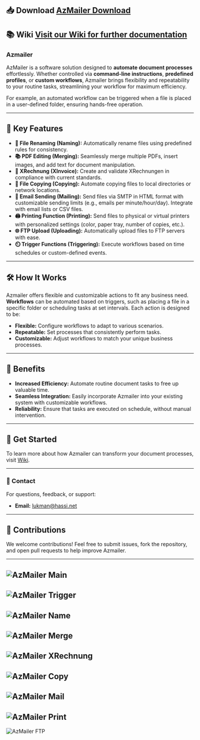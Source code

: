 ## 📥 Download [AzMailer Download](https://github.com/LukmanHassi/AzMailer/releases)

## 📚 Wiki [Visit our Wiki for further documentation](https://github.com/LukmanHassi/AzMailer/wiki)



### Azmailer

AzMailer is a software solution designed to **automate document processes** effortlessly. Whether controlled via **command-line instructions**, **predefined profiles**, or **custom workflows**, Azmailer brings flexibility and repeatability to your routine tasks, streamlining your workflow for maximum efficiency.

For example, an automated workflow can be triggered when a file is placed in a user-defined folder, ensuring hands-free operation.

---

## 💼 Key Features

- **📄 File Renaming (Naming):** Automatically rename files using predefined rules for consistency.
- **📚 PDF Editing (Merging):** Seamlessly merge multiple PDFs, insert images, and add text for document manipulation.
- **🧾 XRechnung (XInvoice):** Create and validate XRechnungen in compliance with current standards.
- **📂 File Copying (Copying):** Automate copying files to local directories or network locations.
- **📧 Email Sending (Mailing):** Send files via SMTP in HTML format with customizable sending limits (e.g., emails per minute/hour/day). Integrate with email lists or CSV files.
- **🖨️ Printing Function (Printing):** Send files to physical or virtual printers with personalized settings (color, paper tray, number of copies, etc.).
- **🌐 FTP Upload (Uploading):** Automatically upload files to FTP servers with ease.
- **⏲️ Trigger Functions (Triggering):** Execute workflows based on time schedules or custom-defined events.

---

## 🛠️ How It Works

Azmailer offers flexible and customizable actions to fit any business need. **Workflows** can be automated based on triggers, such as placing a file in a specific folder or scheduling tasks at set intervals. Each action is designed to be:

- **Flexible:** Configure workflows to adapt to various scenarios.
- **Repeatable:** Set processes that consistently perform tasks.
- **Customizable:** Adjust workflows to match your unique business processes.

---

## 🎯 Benefits

- **Increased Efficiency:** Automate routine document tasks to free up valuable time.
- **Seamless Integration:** Easily incorporate Azmailer into your existing system with customizable workflows.
- **Reliability:** Ensure that tasks are executed on schedule, without manual intervention.

---

## 🌟 Get Started

To learn more about how Azmailer can transform your document processes, visit  [Wiki](https://github.com/LukmanHassi/AzMailer/wiki).

---

### 📧 Contact

For questions, feedback, or support:

- **Email:** [lukman@hassi.net](mailto:lukman@hassi.net)

---

## 🤝 Contributions

We welcome contributions! Feel free to submit issues, fork the repository, and open pull requests to help improve Azmailer.

---



![AzMailer Main](https://github.com/user-attachments/assets/1f013820-197d-48fd-83a6-1dd8146111ee)
---
![AzMailer Trigger](https://github.com/user-attachments/assets/b50b837a-1f93-4c71-8eaa-be43320c4945)
---
![AzMailer Name](https://github.com/user-attachments/assets/89e928a7-330a-4bfc-a800-2799daee37f2)
---
![AzMailer Merge](https://github.com/user-attachments/assets/3e1f0442-5e19-4b6a-9bb9-294a85f2e66c)
---
![AzMailer XRechnung](https://github.com/user-attachments/assets/7b010caa-1e19-4e04-b6f0-7f0df5ed5b8a)
---
![AzMailer Copy](https://github.com/user-attachments/assets/ccfa3253-a274-401f-9f0d-91b9c03016b6)
---
![AzMailer Mail](https://github.com/user-attachments/assets/15a9261c-3cd8-485b-abd7-5afb89585f9d)
---
![AzMailer Print](https://github.com/user-attachments/assets/5e4c46f0-185e-42ce-afb7-8efa446abfe2)
---
![AzMailer FTP](https://github.com/user-attachments/assets/4a66037b-6dae-40a4-89d4-254d682cf9f9)



